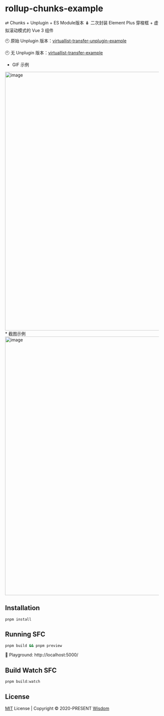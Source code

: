 # rollup-chunks-example
⇄ Chunks + Unplugin + ES Module版本 🪆 二次封装 Element Plus 穿梭框 + 虚拟滚动模式的 Vue 3 组件

🕙 原始 Unplugin 版本：[virtuallist-transfer-unplugin-example](https://github.com/pdsuwwz/virtuallist-transfer-unplugin-example)

🕙 无 Unplugin 版本：[virtuallist-transfer-example](https://github.com/pdsuwwz/virtuallist-transfer-example)

* GIF 示例
<img width="845" alt="image" src="https://user-images.githubusercontent.com/19891724/196990195-c7ab4181-83fe-4808-aa79-86f5bf8d9460.gif">
* 截图示例
<img width="845" alt="image" src="https://user-images.githubusercontent.com/19891724/196989170-02916299-0c3d-4e1e-bd05-bc083731a651.png">

## Installation

```
pnpm install
```

## Running SFC

```bash
pnpm build && pnpm preview
```
🎡 Playground: http://localhost:5000/

## Build Watch SFC

```
pnpm build:watch
```


## License

[MIT](./LICENSE) License | Copyright © 2020-PRESENT [Wisdom](https://github.com/pdsuwwz)

